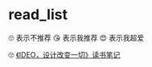 # read\_list

🙄 表示不推荐
😘 表示我推荐
😍 表示我超爱

🙄 [《IDEO，设计改变一切》读书笔记][1]

[1]:	https://github.com/hacksman/read_list/blob/master/%E3%80%8AIDEO%EF%BC%8C%E8%AE%BE%E8%AE%A1%E6%94%B9%E5%8F%98%E4%B8%80%E5%88%87%E3%80%8B%E8%AF%BB%E4%B9%A6%E7%AC%94%E8%AE%B0.md